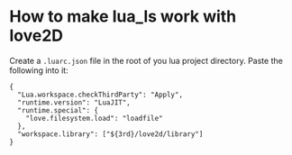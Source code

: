 # How to make lua_ls work with love2D

Create a `.luarc.json` file in the root of you lua project directory. Paste the following into it:

```
{
  "Lua.workspace.checkThirdParty": "Apply",
  "runtime.version": "LuaJIT",
  "runtime.special": {
    "love.filesystem.load": "loadfile"
  },
  "workspace.library": ["${3rd}/love2d/library"]
}
```
